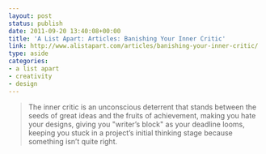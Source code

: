 ```yaml
---
layout: post
status: publish
date: 2011-09-20 13:40:08+00:00
title: 'A List Apart: Articles: Banishing Your Inner Critic'
link: http://www.alistapart.com/articles/banishing-your-inner-critic/
type: aside
categories:
- a list apart
- creativity
- design
---
```


> The inner critic is an unconscious deterrent that stands between the seeds of great ideas and the fruits of achievement, making you hate your designs, giving you "writer’s block" as your deadline looms, keeping you stuck in a project’s initial thinking stage because something isn’t quite right.
